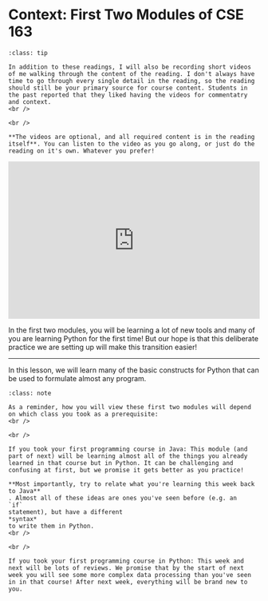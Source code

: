 # Context: First Two Modules of CSE 163


```{admonition} Tip
:class: tip

In addition to these readings, I will also be recording short videos of me walking through the content of the reading. I don't always have time to go through every single detail in the reading, so the reading should still be your primary source for course content. Students in the past reported that they liked having the videos for commentatry and context.
<br />

<br />

**The videos are optional, and all required content is in the reading itself**. You can listen to the video as you go along, or just do the reading on it's own. Whatever you prefer!

```


<div style="position: relative; padding-bottom: 62.5%; height: 0;">
    <iframe src="https://www.loom.com/embed/732b9b2cb52d4380b4e21ea4cf53f2ab?sharedAppSource=personal_library" frameborder="0" webkitallowfullscreen mozallowfullscreen allowfullscreen style="position: absolute; top: 0; left: 0; width: 100%; height: 100%;"></iframe>
</div>

In the first two modules, you will be learning a lot of new tools and many of you are learning Python for the first time! But our hope is that this deliberate practice we are setting up will make this transition easier!  

<hr>
In this lesson, we will learn many of the basic constructs for Python that can be used to formulate almost any program.  


```{admonition} Note
:class: note

As a reminder, how you will view these first two modules will depend on which class you took as a prerequisite:
<br />

<br />

If you took your first programming course in Java: This module (and part of next) will be learning almost all of the things you already learned in that course but in Python. It can be challenging and confusing at first, but we promise it gets better as you practice!

**Most importantly, try to relate what you're learning this week back to Java**
. Almost all of these ideas are ones you've seen before (e.g. an
`if`
statement), but have a different
*syntax*
to write them in Python.
<br />

<br />

If you took your first programming course in Python: This week and next will be lots of reviews. We promise that by the start of next week you will see some more complex data processing than you've seen in in that course! After next week, everything will be brand new to you.

```


 

